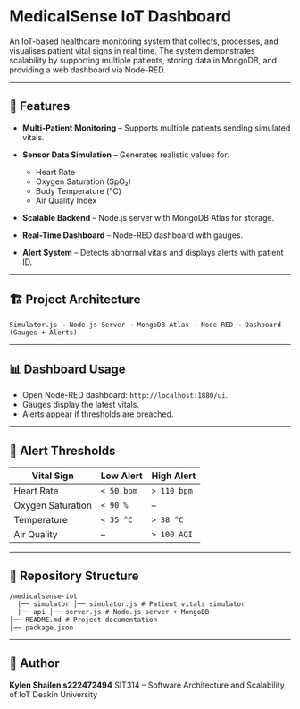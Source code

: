 # MedicalSense IoT Dashboard

An IoT-based healthcare monitoring system that collects, processes, and visualises patient vital signs in real time. The system demonstrates scalability by supporting multiple patients, storing data in MongoDB, and providing a web dashboard via Node-RED.

---

## 📌 Features

* **Multi-Patient Monitoring** – Supports multiple patients sending simulated vitals.
* **Sensor Data Simulation** – Generates realistic values for:

  * Heart Rate
  * Oxygen Saturation (SpO₂)
  * Body Temperature (°C)
  * Air Quality Index
* **Scalable Backend** – Node.js server with MongoDB Atlas for storage.
* **Real-Time Dashboard** – Node-RED dashboard with gauges.
* **Alert System** – Detects abnormal vitals and displays alerts with patient ID.

---

## 🏗️ Project Architecture

```
Simulator.js → Node.js Server → MongoDB Atlas → Node-RED → Dashboard (Gauges + Alerts)
```

---

## 📊 Dashboard Usage

* Open Node-RED dashboard: `http://localhost:1880/ui`.
* Gauges display the latest vitals.
* Alerts appear if thresholds are breached.

---

## 🚨 Alert Thresholds

| Vital Sign        | Low Alert  | High Alert  |
| ----------------- | ---------- | ----------- |
| Heart Rate        | `< 50 bpm` | `> 110 bpm` |
| Oxygen Saturation | `< 90 %`   | –           |
| Temperature       | `< 35 °C`  | `> 38 °C`   |
| Air Quality       | –          | `> 100 AQI` |

---

## 📂 Repository Structure

```
/medicalsense-iot
  |── simulator │── simulator.js # Patient vitals simulator
  |── api │── server.js # Node.js server + MongoDB 
│── README.md # Project documentation
│── package.json
```
---

## 👤 Author

**Kylen Shailen s222472494**
SIT314 – Software Architecture and Scalability of IoT
Deakin University
